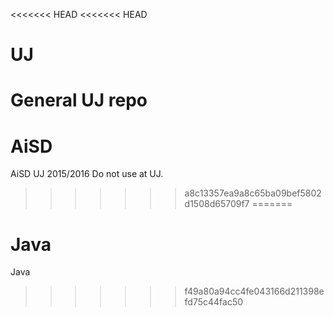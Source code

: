 <<<<<<< HEAD
<<<<<<< HEAD
# UJ
General UJ repo
=======
# AiSD
AiSD UJ 2015/2016
Do not use at UJ.
>>>>>>> a8c13357ea9a8c65ba09bef5802d1508d65709f7
=======
# Java
Java
>>>>>>> f49a80a94cc4fe043166d211398efd75c44fac50
